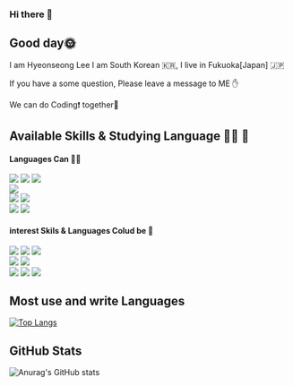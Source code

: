 
### Hi there 👋

<h2>Good day🌞</h2>
I am Hyeonseong Lee I am South Korean 🇰🇷, I live in Fukuoka[Japan] 🇯🇵

If you have a some question, Please leave a message to ME ✋

We can do Coding❗ together🥳

<h2>Available Skills & Studying Language 👨‍🎓 💪</h2>


#### Languages Can 👨‍🎓

<div>
 
<img src = "https://img.shields.io/badge/Java-ED8B00?style=for-the-badge&logo=java&logoColor=white"/>
<img src = "https://img.shields.io/badge/Spring-6DB33F?style=for-the-badge&logo=spring&logoColor=white"/>
<img src = "https://img.shields.io/badge/Android-3DDC84?style=for-the-badge&logo=android&logoColor=white"/>
</br>
<img src = "https://img.shields.io/badge/Python-3776AB?style=for-the-badge&logo=python&logoColor=white"/>
</br>
<img src = "https://img.shields.io/badge/MySQL-00000F?style=for-the-badge&logo=mysql&logoColor=white"/>
<img src = "https://img.shields.io/badge/PostgreSQL-316192?style=for-the-badge&logo=postgresql&logoColor=white"/>
</br>
<img src = "https://img.shields.io/badge/GitHub-100000?style=for-the-badge&logo=github&logoColor=white"/>
<img src = "https://img.shields.io/badge/Docker-2496ED?style=flat-square&logo=Docker&logoColor=white"/>
 
</div>

#### interest Skils & Languages Colud be 📖

<div>
 
<img src = "https://img.shields.io/badge/JavaScript-F7DF1E?style=for-the-badge&logo=javascript&logoColor=black"/>
<img src = "https://img.shields.io/badge/TypeScript-007ACC?style=for-the-badge&logo=typescript&logoColor=white"/>
<img src = "https://img.shields.io/badge/React-20232A?style=for-the-badge&logo=react&logoColor=61DAFB"/>
</br>
<img src = "https://img.shields.io/badge/C-00599C?style=for-the-badge&logo=c&logoColor=white"/>
<img src = "https://img.shields.io/badge/C%2B%2B-00599C?style=for-the-badge&logo=c%2B%2B&logoColor=white"/>
</br>
<img src = "https://img.shields.io/badge/Go-00ADD8?style=for-the-badge&logo=go&logoColor=white"/>
<img src = "https://img.shields.io/badge/Kotlin-0095D5?&style=for-the-badge&logo=kotlin&logoColor=white"/>
<img src = "https://img.shields.io/badge/Swift-FA7343?style=for-the-badge&logo=swift&logoColor=white"/>

</div>
<h2>Most use and write Languages</h2>
<div>
 
  [![Top Langs](https://github-readme-stats.vercel.app/api/top-langs/?username=Polobear9&langs_count=8&count_private=false&hide=css,html)](https://github.com/anuraghazra/github-readme-stats)
 
 </div>

<h2>GitHub Stats</h2>


 ![Anurag's GitHub stats](https://github-readme-stats.vercel.app/api?username=Polobear9&show_icons=true&theme=dracula&count_private=false)
 
  <!--**Polobear9/Polobear9** is a ✨ _special_ ✨ repository because its `README.md` (this file) appears on your GitHub profile.

Here are some ideas to get you started:

- 🔭 I’m currently working on ...
- 🌱 I’m currently learning ...
- 👯 I’m looking to collaborate on ...
- 🤔 I’m looking for help with ...
- 💬 Ask me about ...
- 📫 How to reach me: ...
- 😄 Pronouns: ...
- ⚡ Fun fact: ...
-->


